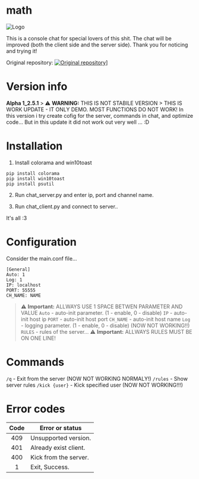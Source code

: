 # math
![Logo](https://image.prntscr.com/image/oLX0Jnc2SHWXiAs7ZoPs6A.png)

This is a console chat for special lovers of this shit.
The chat will be improved (both the client side and the server side).
Thank you for noticing and trying it!

Original repository:
[![Original repository](https://github-readme-stats.vercel.app/api/pin/?username=anuraghazra&repo=github-readme-stats)](https://github.com/Wiskey666/MATH)]

# Version info
**Alpha 1_2.5.1**
    > :warning: **WARNING:** THIS IS NOT STABILE VERSION
	> THIS IS WORK UPDATE - IT ONLY DEMO. MOST FUNCTIONS DO NOT WORK!
	In this version i try create cofig for the server, commands in chat, and optimize code...
	But in this update it did not work out very well ... :D

# Installation
1. Install colorama and win10toast
```no-highlight
pip install colorama
pip install win10toast
pip install psutil
```

2. Run chat_server.py and enter ip, port and channel name.

3. Run chat_client.py and connect to server..

It's all :3

# Сonfiguration
Consider the main.conf file...
```no-highlight
[General]
Auto: 1
Log: 1
IP: localhost
PORT: 55555
CH_NAME: NAME
```

> :warning: **Important:** ALLWAYS USE 1 SPACE BETWEN PARAMETER AND VALUE
`Auto` - auto-init parameter. (1 - enable, 0 - disable)
	`IP` - auto-init host ip
	`PORT` - auto-init host port
	`CH_NAME` - auto-init host name
`Log` - logging parameter. (1 - enable, 0 - disable) (NOW NOT WORKING!!)
`RULES` - rules of the server... 
> :warning: **Important:** ALLWAYS RULES MUST BE ON ONE LINE!

# Commands

`/q` - Exit from the server (NOW NOT WORKING NORMALY!)
`/rules` - Show server rules
`/kick {user}` - Kick specified user (NOW NOT WORKING!!!)

# Error codes
| Code   | Error or status         |
|:------:| ----------------------- |
| 409    | Unsupported version.    |
| 401    | Already exist client.   |
| 400    | Kick from the server.   |
| 1      | Exit, Success.          |
